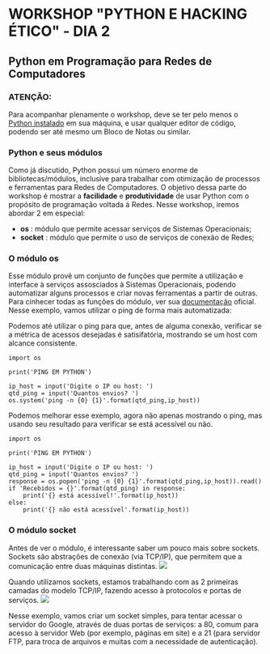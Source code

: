 # WORKSHOP "PYTHON E HACKING ÉTICO" - DIA 2

## Python em Programação para Redes de Computadores

### ATENÇÃO:
Para acompanhar plenamente o workshop, deve se ter pelo menos o [Python instalado](https://www.python.org/downloads/) em sua máquina, e usar qualquer editor de código, podendo ser até mesmo um Bloco de Notas ou similar.

### Python e seus módulos

Como já discutido, Python possui um número enorme de bibliotecas/módulos, inclusive para trabalhar com otimização de processos e ferramentas para Redes de Computadores. O objetivo dessa parte do workshop é mostrar a **facilidade** e **produtividade** de usar Python com o propósito de programação voltada á Redes.
Nesse workshop, iremos abordar 2 em especial:
+ **os** : módulo que permite acessar serviços de Sistemas Operacionais;
+ **socket** : módulo que permite o uso de serviços de conexão de Redes;

### O módulo os

Esse módulo provê um conjunto de funções que permite a utilização e interface à serviços assosciados à Sistemas Operacionais, podendo automatizar alguns processos e criar novas ferramentas a partir de outras. Para cinhecer todas as funções do módulo, ver sua [documentação](https://docs.python.org/3/library/os.html) oficial.
Nesse exemplo, vamos utilizar o ping de forma mais automatizada:

Podemos até utilizar o ping para que, antes de alguma conexão, verificar se a métrica de acessos desejadas é satisifatória, mostrando se um host com alcance consistente.

```{r}
import os

print('PING EM PYTHON')

ip_host = input('Digite o IP ou host: ')
qtd_ping = input('Quantos envios? ')
os.system('ping -n {0} {1}'.format(qtd_ping,ip_host))
```
Podemos melhorar esse exemplo, agora não apenas mostrando o ping, mas usando seu resultado para verificar se está acessível ou não.

```{r}
import os

print('PING EM PYTHON')

ip_host = input('Digite o IP ou host: ')
qtd_ping = input('Quantos envios? ')  
response = os.popen('ping -n {0} {1}'.format(qtd_ping,ip_host)).read()
if 'Recebidos = {}'.format(qtd_ping) in response:
    print('{} está acessível!'.format(ip_host))
else:
    print('{} não está acessível'.format(ip_host))
```

### O módulo socket

Antes de ver o módulo, é interessante saber um pouco mais sobre sockets. Sockets são abstrações de conexão (via TCP/IP), que permitem que a comunicação entre duas máquinas distintas.
![](https://miro.medium.com/max/567/1*dTcOPDdDQyQExxPo1akCrA.png)

Quando utilizamos sockets, estamos trabalhando com as 2 primeiras camadas do modelo TCP/IP, fazendo acesso à protocolos e portas de serviços.
![](https://miro.medium.com/max/538/1*tCd-YCnFRUTX5H7n8I-6yA.png)

Nesse exemplo, vamos criar um socket simples, para tentar acessar o servidor do Google, através de duas portas de serviços: a 80, comum para acesso à servidor Web (por exemplo, páginas em site) e a 21 (para servidor FTP, para troca de arquivos e muitas com a necessidade de autenticação).
